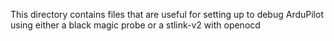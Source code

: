 This directory contains files that are useful for setting up to debug
ArduPilot using either a black magic probe or a stlink-v2 with openocd

